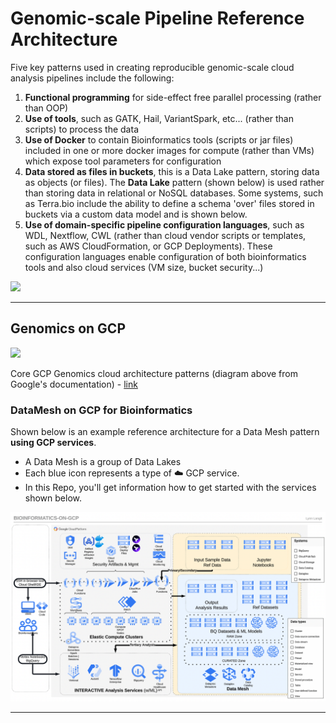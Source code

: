 # Genomic-scale Pipeline Reference Architecture

Five key patterns used in creating reproducible genomic-scale cloud analysis pipelines include the following:

1. **Functional programming** for side-effect free parallel processing (rather than OOP)
2. **Use of tools**, such as GATK, Hail, VariantSpark, etc... (rather than scripts) to process the data
3. **Use of Docker** to contain Bioinformatics tools (scripts or jar files) included in one or more docker images for compute (rather than VMs) which expose tool parameters for configuration
4. **Data stored as files in buckets**, this is a Data Lake pattern, storing data as objects (or files). The **Data Lake** pattern (shown below) is used rather than storing data in relational or NoSQL databases. Some systems, such as Terra.bio include the ability to define a schema 'over' files stored in buckets via a custom data model and is shown below.
5. **Use of domain-specific pipeline configuration languages**, such as WDL, Nextflow, CWL (rather than cloud vendor scripts or templates, such as AWS CloudFormation, or GCP Deployments). These configuration languages enable configuration of both bioinformatics tools and also cloud services (VM size, bucket security...) 

<img src="https://github.com/lynnlangit/gcp-for-bioinformatics/blob/master/images/data-lake.png" width=600>

----
## Genomics on GCP

<img src="https://cloud.google.com/static/architecture/images/genomic-data-processing-reference-architecture1a.svg" width=600>

Core GCP Genomics cloud architecture patterns (diagram above from Google's documentation) - [link](https://cloud.google.com/architecture/genomic-data-processing-reference-architecture)

### DataMesh on GCP for Bioinformatics

Shown below is an example reference architecture for a Data Mesh pattern **using GCP services**. 
- A Data Mesh is a group of Data Lakes
- Each blue icon represents a type of ☁️ GCP service.  
- In this Repo, you'll get information how to get started with the services shown below.  

<img src="https://github.com/lynnlangit/gcp-for-bioinformatics/blob/master/images/new-main.png" width=1000>

---
